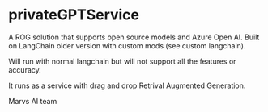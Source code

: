 # privateGPTService

A ROG solution that supports open source models and Azure Open AI.
Built on LangChain older version with custom mods (see custom langchain).

Will run with normal langchain but will not support all the features or accuracy.

It runs as a service with drag and drop Retrival Augmented Generation.




Marvs AI team
